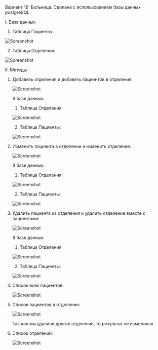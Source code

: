 Вариант 16: Больница. Сделана с использованием базы данных postgreSQL.

I. База данных

   1. Таблица Пациенты:
   
   ![Screenshot](https://github.com/BreadGitHub/Trinkets/blob/main/hospital/data_patients.png)
   
   2. Таблица Отделения:
   
   ![Screenshot](https://github.com/BreadGitHub/Trinkets/blob/main/hospital/data_departments.png)
   
II. Методы
1. Добавить отделения и добавить пациентов в отделения:
   
   ![Screenshot](https://github.com/BreadGitHub/Trinkets/blob/main/hospital/added.png)

   В базе данных:

   1. Таблица Отделения:
   
   ![Screenshot](https://github.com/BreadGitHub/Trinkets/blob/main/hospital/added_data_departments.png)

   2. Таблица Пациенты:
   
   ![Screenshot](https://github.com/BreadGitHub/Trinkets/blob/main/hospital/added_data_patients.png)

2. Изменить пациента в отделении и изменить отделение:

   ![Screenshot](https://github.com/BreadGitHub/Trinkets/blob/main/hospital/edited.png)

   В базе данных:

   1. Таблица Отделения:

   ![Screenshot](https://github.com/BreadGitHub/Trinkets/blob/main/hospital/edited_data_departments.png)

   2. Таблица Пациенты:

   ![Screenshot](https://github.com/BreadGitHub/Trinkets/blob/main/hospital/edited_data_patients.png)

3. Удалить пациента из отделения и удалить отделение вместе с пациентами:

   ![Screenshot](https://github.com/BreadGitHub/Trinkets/blob/main/hospital/deleted.png)

   В базе данных:

   1. Таблица Отделения:

   ![Screenshot](https://github.com/BreadGitHub/Trinkets/blob/main/hospital/deleted_data_departments.png)

   2. Таблица Пациенты:

   ![Screenshot](https://github.com/BreadGitHub/Trinkets/blob/main/hospital/deleted_data_patients.png)

4. Список всех пациентов:

   ![Screenshot](https://github.com/BreadGitHub/Trinkets/blob/main/hospital/getlist_all_and_one.png)
   
5. Список пациентов в отделении:
    
   ![Screenshot](https://github.com/BreadGitHub/Trinkets/blob/main/hospital/getlist_all_and_one.png)
   
   Так как мы удалили другое отделение, то результат не изменился
   
6. Список отделений:
    
   ![Screenshot](https://github.com/BreadGitHub/Trinkets/blob/main/hospital/getlist_departments.png)
